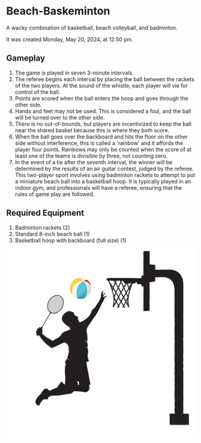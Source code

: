 # Beach-Baskeminton

A wacky combination of basketball, beach volleyball, and badminton.

It was created Monday, May 20, 2024, at 12:50 pm.


## Gameplay

1. The game is played in seven 3-minute intervals.
2. The referee begins each interval by placing the ball between the rackets of the two players. At the sound of the whistle, each player will vie for control of the ball.
3. Points are scored when the ball enters the hoop and goes through the other side.
4. Hands and feet may not be used. This is considered a foul, and the ball will be turned over to the other side.
5. There is no out-of-bounds, but players are incentivized to keep the ball near the shared basket because this is where they both score.
6. When the ball goes over the backboard and hits the floor on the other side without interference, this is called a 'rainbow' and it affords the player four points. Rainbows may only be counted when the score of at least one of the teams is divisible by three, not counting zero.
7. In the event of a tie after the seventh interval, the winner will be determined by the results of an air guitar contest, judged by the referee.
This two-player sport involves using badminton rackets to attempt to put a miniature beach ball into a basketball hoop. It is typically played in an indoor gym, and professionals will have a referee, ensuring that the rules of game play are followed.


## Required Equipment

1. Badminton rackets (2)
2. Standard 8-inch beach ball (1)
3. Basketball hoop with backboard (full size) (1)


![The Beach Baskeminton Logo](./Beach-Baskeminton.png)
